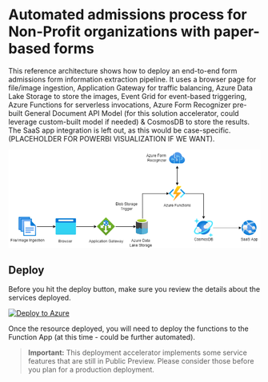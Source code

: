 # Automated admissions process for Non-Profit organizations with paper-based forms

This reference architecture shows how to deploy an end-to-end form admissions form information extraction pipeline. It uses a browser page for file/image ingestion, Application Gateway for traffic balancing, Azure Data Lake Storage to store the images, Event Grid for event-based triggering, Azure Functions for serverless invocations, Azure Form Recognizer pre-built General Document API Model (for this solution accelerator, could leverage custom-built model if needed) & CosmosDB to store the results. The SaaS app integration is left out, as this would be case-specific. (PLACEHOLDER FOR POWERBI VISUALIZATION IF WE WANT). 

![](./_images/admissions_process_solutions_architecture.png)

## Deploy

Before you hit the deploy button, make sure you review the details about the services deployed.

[![Deploy to Azure](https://aka.ms/deploytoazurebutton)](https://portal.azure.com/#create/Microsoft.Template/uri/https%3A%2F%2Fraw.githubusercontent.com%2Fabhishektyagi9%2FAzureFormRecognizer%2Fmaster%2FARMTemplates%2Fformtemplatedeployment.json)

Once the resource deployed, you will need to deploy the functions to the Function App (at this time - could be further automated).

> **Important:** This deployment accelerator implements some service features that are still in Public Preview. Please consider those before you plan for a production deployment.